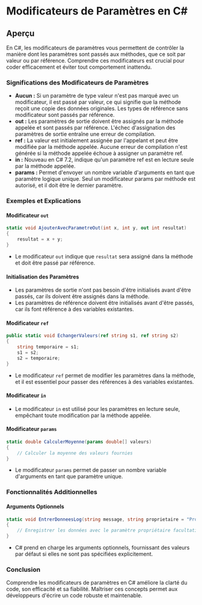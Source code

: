 # Modificateurs de Paramètres en C#

## Aperçu

En C#, les modificateurs de paramètres vous permettent de contrôler la manière dont les paramètres sont passés aux méthodes, que ce soit par valeur ou par référence. Comprendre ces modificateurs est crucial pour coder efficacement et éviter tout comportement inattendu.

### Significations des Modificateurs de Paramètres

- **Aucun :** Si un paramètre de type valeur n'est pas marqué avec un modificateur, il est passé par valeur, ce qui signifie que la méthode reçoit une copie des données originales. Les types de référence sans modificateur sont passés par référence.
- **out :** Les paramètres de sortie doivent être assignés par la méthode appelée et sont passés par référence. L'échec d'assignation des paramètres de sortie entraîne une erreur de compilation.
- **ref :** La valeur est initialement assignée par l'appelant et peut être modifiée par la méthode appelée. Aucune erreur de compilation n'est générée si la méthode appelée échoue à assigner un paramètre ref.
- **in :** Nouveau en C# 7.2, indique qu'un paramètre ref est en lecture seule par la méthode appelée.
- **params :** Permet d'envoyer un nombre variable d'arguments en tant que paramètre logique unique. Seul un modificateur params par méthode est autorisé, et il doit être le dernier paramètre.

### Exemples et Explications

#### Modificateur `out`

```csharp
static void AjouterAvecParametreOut(int x, int y, out int resultat)
{
    resultat = x + y;
}
```

- Le modificateur `out` indique que `resultat` sera assigné dans la méthode et doit être passé par référence.

#### Initialisation des Paramètres

- Les paramètres de sortie n'ont pas besoin d'être initialisés avant d'être passés, car ils doivent être assignés dans la méthode.
- Les paramètres de référence doivent être initialisés avant d'être passés, car ils font référence à des variables existantes.

#### Modificateur `ref`

```csharp
public static void EchangerValeurs(ref string s1, ref string s2)
{
    string temporaire = s1;
    s1 = s2;
    s2 = temporaire;
}
```

- Le modificateur `ref` permet de modifier les paramètres dans la méthode, et il est essentiel pour passer des références à des variables existantes.

#### Modificateur `in`

- Le modificateur `in` est utilisé pour les paramètres en lecture seule, empêchant toute modification par la méthode appelée.

#### Modificateur `params`

```csharp
static double CalculerMoyenne(params double[] valeurs)
{
    // Calculer la moyenne des valeurs fournies
}
```

- Le modificateur `params` permet de passer un nombre variable d'arguments en tant que paramètre unique.

### Fonctionnalités Additionnelles

#### Arguments Optionnels

```csharp
static void EntrerDonneesLog(string message, string proprietaire = "Programmeur")
{
    // Enregistrer les données avec le paramètre propriétaire facultatif
}
```

- C# prend en charge les arguments optionnels, fournissant des valeurs par défaut si elles ne sont pas spécifiées explicitement.

### Conclusion

Comprendre les modificateurs de paramètres en C# améliore la clarté du code, son efficacité et sa fiabilité. Maîtriser ces concepts permet aux développeurs d'écrire un code robuste et maintenable.